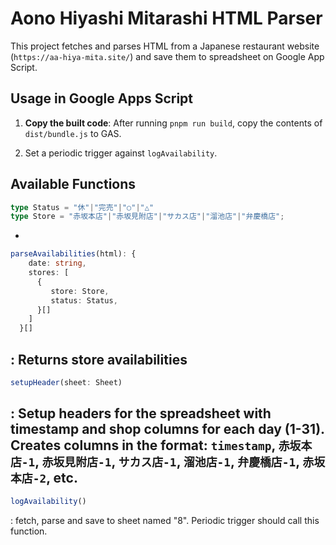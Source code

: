 # Aono Hiyashi Mitarashi HTML Parser

This project fetches and parses HTML from a Japanese restaurant website (`https://aa-hiya-mita.site/`) and save them to spreadsheet on Google App Script.

## Usage in Google Apps Script

1. **Copy the built code**: After running `pnpm run build`, copy the contents of `dist/bundle.js` to GAS.

2. Set a periodic trigger against `logAvailability`.

## Available Functions

```ts
type Status = "休"|"完売"|"○"|"△"
type Store = "赤坂本店"|"赤坂見附店"|"サカス店"|"溜池店"|"弁慶橋店";
```

-
```ts
parseAvailabilities(html): {
    date: string,
    stores: [
      {
         store: Store,
         status: Status,
      }[]
    ] 
  }[]
```
  : Returns store availabilities
-
```ts
setupHeader(sheet: Sheet)
```
  : Setup headers for the spreadsheet with timestamp and shop columns for each day (1-31). Creates columns in the format: `timestamp`, `赤坂本店-1`, `赤坂見附店-1`, `サカス店-1`, `溜池店-1`, `弁慶橋店-1`, `赤坂本店-2`, etc.
-
```ts
logAvailability()
```
  : fetch, parse and save to sheet named "8". Periodic trigger should call this function.
